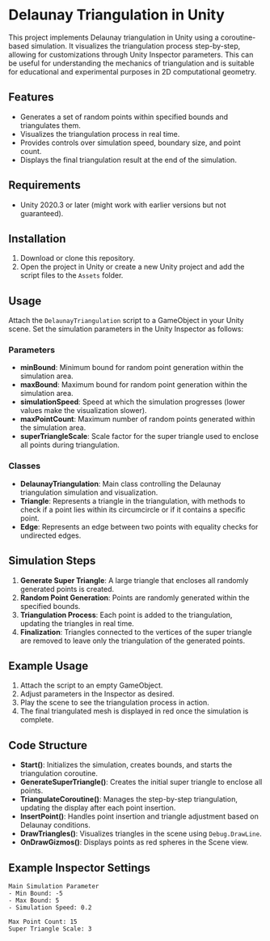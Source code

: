 # Delaunay Triangulation in Unity

This project implements Delaunay triangulation in Unity using a coroutine-based simulation. It visualizes the triangulation process step-by-step, allowing for customizations through Unity Inspector parameters. This can be useful for understanding the mechanics of triangulation and is suitable for educational and experimental purposes in 2D computational geometry.

## Features
- Generates a set of random points within specified bounds and triangulates them.
- Visualizes the triangulation process in real time.
- Provides controls over simulation speed, boundary size, and point count.
- Displays the final triangulation result at the end of the simulation.

## Requirements
- Unity 2020.3 or later (might work with earlier versions but not guaranteed).

## Installation
1. Download or clone this repository.
2. Open the project in Unity or create a new Unity project and add the script files to the `Assets` folder.

## Usage
Attach the `DelaunayTriangulation` script to a GameObject in your Unity scene. Set the simulation parameters in the Unity Inspector as follows:

### Parameters
- **minBound**: Minimum bound for random point generation within the simulation area.
- **maxBound**: Maximum bound for random point generation within the simulation area.
- **simulationSpeed**: Speed at which the simulation progresses (lower values make the visualization slower).
- **maxPointCount**: Maximum number of random points generated within the simulation area.
- **superTriangleScale**: Scale factor for the super triangle used to enclose all points during triangulation.

### Classes
- **DelaunayTriangulation**: Main class controlling the Delaunay triangulation simulation and visualization.
- **Triangle**: Represents a triangle in the triangulation, with methods to check if a point lies within its circumcircle or if it contains a specific point.
- **Edge**: Represents an edge between two points with equality checks for undirected edges.

## Simulation Steps
1. **Generate Super Triangle**: A large triangle that encloses all randomly generated points is created.
2. **Random Point Generation**: Points are randomly generated within the specified bounds.
3. **Triangulation Process**: Each point is added to the triangulation, updating the triangles in real time.
4. **Finalization**: Triangles connected to the vertices of the super triangle are removed to leave only the triangulation of the generated points.

## Example Usage
1. Attach the script to an empty GameObject.
2. Adjust parameters in the Inspector as desired.
3. Play the scene to see the triangulation process in action.
4. The final triangulated mesh is displayed in red once the simulation is complete.

## Code Structure
- **Start()**: Initializes the simulation, creates bounds, and starts the triangulation coroutine.
- **GenerateSuperTriangle()**: Creates the initial super triangle to enclose all points.
- **TriangulateCoroutine()**: Manages the step-by-step triangulation, updating the display after each point insertion.
- **InsertPoint()**: Handles point insertion and triangle adjustment based on Delaunay conditions.
- **DrawTriangles()**: Visualizes triangles in the scene using `Debug.DrawLine`.
- **OnDrawGizmos()**: Displays points as red spheres in the Scene view.

## Example Inspector Settings
```plaintext
Main Simulation Parameter
- Min Bound: -5
- Max Bound: 5
- Simulation Speed: 0.2

Max Point Count: 15
Super Triangle Scale: 3

